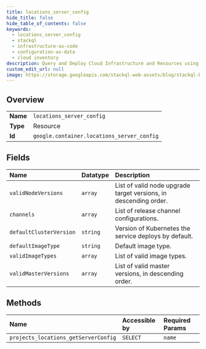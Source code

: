 ```yaml
---
title: locations_server_config
hide_title: false
hide_table_of_contents: false
keywords:
  - locations_server_config
  - stackql
  - infrastructure-as-code
  - configuration-as-data
  - cloud inventory
description: Query and Deploy Cloud Infrastructure and Resources using SQL
custom_edit_url: null
image: https://storage.googleapis.com/stackql-web-assets/blog/stackql-blog-post-featured-image.png
---
```

  
    

## Overview
<table><tbody>
<tr><td><b>Name</b></td><td><code>locations_server_config</code></td></tr>
<tr><td><b>Type</b></td><td>Resource</td></tr>
<tr><td><b>Id</b></td><td><code>google.container.locations_server_config</code></td></tr>
</tbody></table>

## Fields
| Name | Datatype | Description |
|:-----|:---------|:------------|
| `validNodeVersions` | `array` | List of valid node upgrade target versions, in descending order. |
| `channels` | `array` | List of release channel configurations. |
| `defaultClusterVersion` | `string` | Version of Kubernetes the service deploys by default. |
| `defaultImageType` | `string` | Default image type. |
| `validImageTypes` | `array` | List of valid image types. |
| `validMasterVersions` | `array` | List of valid master versions, in descending order. |
## Methods
| Name | Accessible by | Required Params |
|:-----|:--------------|:----------------|
| `projects_locations_getServerConfig` | `SELECT` | `name` |
